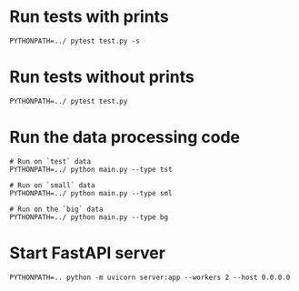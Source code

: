 # Run tests with prints 
```
PYTHONPATH=../ pytest test.py -s
```

# Run tests without prints 
```
PYTHONPATH=../ pytest test.py
```

# Run the data processing code
````
# Run on `test` data
PYTHONPATH=../ python main.py --type tst

# Run on `small` data
PYTHONPATH=../ python main.py --type sml

# Run on the `big` data
PYTHONPATH=../ python main.py --type bg
````

# Start FastAPI server
````
PYTHONPATH=.. python -m uvicorn server:app --workers 2 --host 0.0.0.0
````